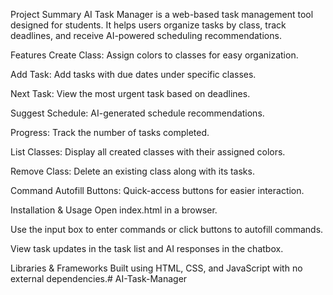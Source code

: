 Project Summary
AI Task Manager is a web-based task management tool designed for students. It helps users organize tasks by class, track deadlines, and receive AI-powered scheduling recommendations.


Features
Create Class: Assign colors to classes for easy organization.

Add Task: Add tasks with due dates under specific classes.

Next Task: View the most urgent task based on deadlines.

Suggest Schedule: AI-generated schedule recommendations.

Progress: Track the number of tasks completed.

List Classes: Display all created classes with their assigned colors.

Remove Class: Delete an existing class along with its tasks.

Command Autofill Buttons: Quick-access buttons for easier interaction.


Installation & Usage
Open index.html in a browser.

Use the input box to enter commands or click buttons to autofill commands.

View task updates in the task list and AI responses in the chatbox.



Libraries & Frameworks
Built using HTML, CSS, and JavaScript with no external dependencies.# AI-Task-Manager
